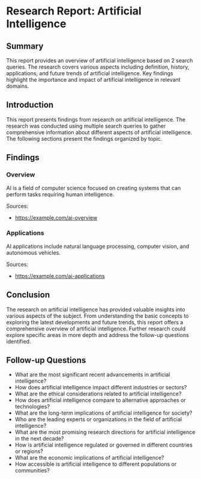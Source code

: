 # Research Report: Artificial Intelligence

## Summary

This report provides an overview of artificial intelligence based on 2 search queries. The research covers various aspects including definition, history, applications, and future trends of artificial intelligence. Key findings highlight the importance and impact of artificial intelligence in relevant domains.

## Introduction

This report presents findings from research on artificial intelligence. The research was conducted using multiple search queries to gather comprehensive information about different aspects of artificial intelligence. The following sections present the findings organized by topic.

## Findings

### Overview

AI is a field of computer science focused on creating systems that can perform tasks requiring human intelligence.

Sources:
- https://example.com/ai-overview

### Applications

AI applications include natural language processing, computer vision, and autonomous vehicles.

Sources:
- https://example.com/ai-applications

## Conclusion

The research on artificial intelligence has provided valuable insights into various aspects of the subject. From understanding the basic concepts to exploring the latest developments and future trends, this report offers a comprehensive overview of artificial intelligence. Further research could explore specific areas in more depth and address the follow-up questions identified.

## Follow-up Questions

- What are the most significant recent advancements in artificial intelligence?
- How does artificial intelligence impact different industries or sectors?
- What are the ethical considerations related to artificial intelligence?
- How does artificial intelligence compare to alternative approaches or technologies?
- What are the long-term implications of artificial intelligence for society?
- Who are the leading experts or organizations in the field of artificial intelligence?
- What are the most promising research directions for artificial intelligence in the next decade?
- How is artificial intelligence regulated or governed in different countries or regions?
- What are the economic implications of artificial intelligence?
- How accessible is artificial intelligence to different populations or communities?
